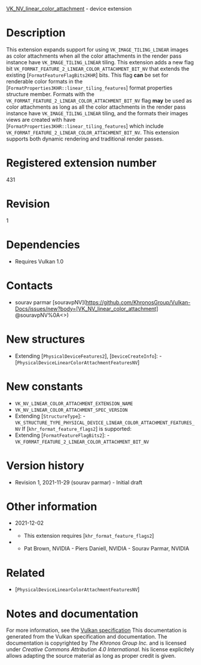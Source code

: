 [VK_NV_linear_color_attachment](https://www.khronos.org/registry/vulkan/specs/1.3-extensions/man/html/VK_NV_linear_color_attachment.html) - device extension

# Description
This extension expands support for using `VK_IMAGE_TILING_LINEAR` images
as color attachments when all the color attachments in the render pass
instance have `VK_IMAGE_TILING_LINEAR` tiling.
This extension adds a new flag bit
`VK_FORMAT_FEATURE_2_LINEAR_COLOR_ATTACHMENT_BIT_NV` that extends the
existing [`FormatFeatureFlagBits2KHR`] bits.
This flag  **can**  be set for renderable color formats in the
[`FormatProperties3KHR::linear_tiling_features`] format properties
structure member.
Formats with the `VK_FORMAT_FEATURE_2_LINEAR_COLOR_ATTACHMENT_BIT_NV`
flag  **may**  be used as color attachments as long as all the color attachments
in the render pass instance have `VK_IMAGE_TILING_LINEAR` tiling, and
the formats their images views are created with have
[`FormatProperties3KHR::linear_tiling_features`] which include
`VK_FORMAT_FEATURE_2_LINEAR_COLOR_ATTACHMENT_BIT_NV`.
This extension supports both dynamic rendering and traditional render
passes.

# Registered extension number
431

# Revision
1

# Dependencies
- Requires Vulkan 1.0

# Contacts
- sourav parmar [souravpNV](https://github.com/KhronosGroup/Vulkan-Docs/issues/new?body=[VK_NV_linear_color_attachment] @souravpNV%0A<<Here describe the issue or question you have about the VK_NV_linear_color_attachment extension>>)

# New structures
- Extending [`PhysicalDeviceFeatures2`], [`DeviceCreateInfo`]:  - [`PhysicalDeviceLinearColorAttachmentFeaturesNV`]

# New constants
- `VK_NV_LINEAR_COLOR_ATTACHMENT_EXTENSION_NAME`
- `VK_NV_LINEAR_COLOR_ATTACHMENT_SPEC_VERSION`
- Extending [`StructureType`]:  - `VK_STRUCTURE_TYPE_PHYSICAL_DEVICE_LINEAR_COLOR_ATTACHMENT_FEATURES_NV` 
If [`khr_format_feature_flags2`] is supported:
- Extending [`FormatFeatureFlagBits2`]:  - `VK_FORMAT_FEATURE_2_LINEAR_COLOR_ATTACHMENT_BIT_NV`

# Version history
- Revision 1, 2021-11-29 (sourav parmar)  - Initial draft

# Other information
* 2021-12-02
*   - This extension requires [`khr_format_feature_flags2`] 
*   - Pat Brown, NVIDIA  - Piers Daniell, NVIDIA  - Sourav Parmar, NVIDIA

# Related
- [`PhysicalDeviceLinearColorAttachmentFeaturesNV`]

# Notes and documentation
For more information, see the [Vulkan specification](https://www.khronos.org/registry/vulkan/specs/1.3-extensions/html/vkspec.html)
This documentation is generated from the Vulkan specification and documentation.
The documentation is copyrighted by *The Khronos Group Inc.* and is licensed under *Creative Commons Attribution 4.0 International*.
his license explicitely allows adapting the source material as long as proper credit is given.
        